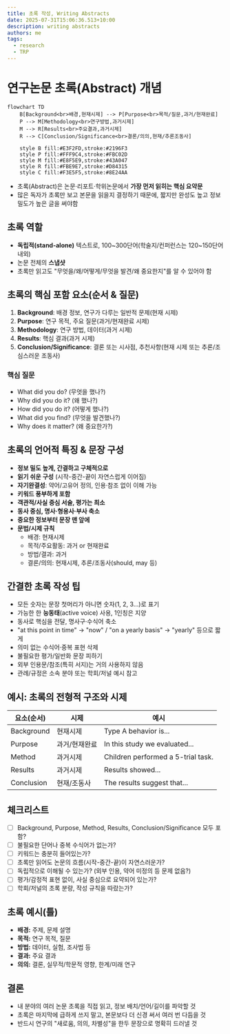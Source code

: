 ```yaml
---
title: 초록 작성, Writing Abstracts
date: 2025-07-31T15:06:36.513+10:00
description: writing abstracts
authors: me
tags:
  - research
  - TRP
---
```


# 연구논문 초록(Abstract) 개념

```mermaid
flowchart TD
    B[Background<br>배경,현재시제] --> P[Purpose<br>목적/질문,과거/현재완료]
    P --> M[Methodology<br>연구방법,과거시제]
    M --> R[Results<br>주요결과,과거시제]
    R --> C[Conclusion/Significance<br>결론/의의,현재/추론조동사]

    style B fill:#E3F2FD,stroke:#2196F3
    style P fill:#FFF9C4,stroke:#FBC02D
    style M fill:#E8F5E9,stroke:#43A047
    style R fill:#FBE9E7,stroke:#D84315
    style C fill:#F3E5F5,stroke:#8E24AA
```

- 초록(Abstract)은 논문·리포트·학위논문에서 **가장 먼저 읽히는 핵심 요약문**
- 많은 독자가 초록만 보고 본문을 읽을지 결정하기 때문에, 짧지만 완성도 높고 정보 밀도가 높은 글을 써야함

## 초록 역할

- **독립적(stand-alone)** 텍스트로, 100~300단어(학술지/컨퍼런스는 120~150단어 내외)
- 논문 전체의 **스냅샷**
- 초록만 읽고도 "무엇을/왜/어떻게/무엇을 발견/왜 중요한지"를 알 수 있어야 함

## 초록의 핵심 포함 요소(순서 & 질문)

1. **Background**: 배경 정보, 연구가 다루는 일반적 문제(현재 시제)
2. **Purpose**: 연구 목적, 주요 질문(과거/현재완료 시제)
3. **Methodology**: 연구 방법, 데이터(과거 시제)
4. **Results**: 핵심 결과(과거 시제)
5. **Conclusion/Significance**: 결론 또는 시사점, 추천사항(현재 시제 또는 추론/조심스러운 조동사)

### 핵심 질문

- What did you do? (무엇을 했나?)
- Why did you do it? (왜 했나?)
- How did you do it? (어떻게 했나?)
- What did you find? (무엇을 발견했나?)
- Why does it matter? (왜 중요한가?)

## 초록의 언어적 특징 & 문장 구성

- **정보 밀도 높게, 간결하고 구체적으로**
- **읽기 쉬운 구성** (시작-중간-끝이 자연스럽게 이어짐)
- **자기완결성**: 약어/고유어 정의, 인용·참조 없이 이해 가능
- **키워드 풍부하게 포함**
- **객관적/사실 중심 서술, 평가는 최소**
- **동사 중심, 명사·형용사·부사 축소**
- **중요한 정보부터 문장 맨 앞에**
- **문법/시제 규칙**
  - 배경: 현재시제
  - 목적/주요활동: 과거 or 현재완료
  - 방법/결과: 과거
  - 결론/의의: 현재시제, 추론/조동사(should, may 등)

## 간결한 초록 작성 팁

- 모든 숫자는 문장 첫머리가 아니면 숫자(1, 2, 3...)로 표기
- 가능한 한 **능동태**(active voice) 사용, 1인칭은 지양
- 동사로 핵심을 전달, 명사구·수식어 축소
- "at this point in time" → "now" / "on a yearly basis" → "yearly" 등으로 짧게
- 의미 없는 수식어·중복 표현 삭제
- 불필요한 평가/일반화 문장 피하기
- 외부 인용문/참조(특히 서지)는 거의 사용하지 않음
- 관례/규정은 소속 분야 또는 학회/저널 예시 참고

## 예시: 초록의 전형적 구조와 시제

| 요소(순서)   | 시제             | 예시 |
|-------------|------------------|--------------------------|
| Background  | 현재시제         | Type A behavior is...   |
| Purpose     | 과거/현재완료    | In this study we evaluated... |
| Method      | 과거시제         | Children performed a 5-trial task. |
| Results     | 과거시제         | Results showed...         |
| Conclusion  | 현재/조동사      | The results suggest that...|

## 체크리스트

- [ ] Background, Purpose, Method, Results, Conclusion/Significance 모두 포함?
- [ ] 불필요한 단어나 중복 수식어가 없는가?
- [ ] 키워드는 충분히 들어있는가?
- [ ] 초록만 읽어도 논문의 흐름(시작-중간-끝)이 자연스러운가?
- [ ] 독립적으로 이해될 수 있는가? (외부 인용, 약어 미정의 등 문제 없음?)
- [ ] 평가/감정적 표현 없이, 사실 중심으로 요약되어 있는가?
- [ ] 학회/저널의 초록 분량, 작성 규칙을 따랐는가?

## 초록 예시(틀)

- **배경:** 주제, 문제 설명
- **목적:** 연구 목적, 질문
- **방법:** 데이터, 실험, 조사법 등
- **결과:** 주요 결과
- **의의:** 결론, 실무적/학문적 영향, 한계/미래 연구

## 결론

- 내 분야의 여러 논문 초록을 직접 읽고, 정보 배치/언어/길이를 파악할 것
- 초록은 마지막에 급하게 쓰지 말고, 본문보다 더 신경 써서 여러 번 다듬을 것
- 반드시 연구의 "새로움, 의의, 차별성"을 한두 문장으로 명확히 드러낼 것
